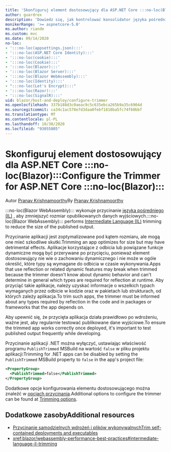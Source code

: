 ```yaml
---
title: 'Skonfiguruj element dostosowujący dla ASP.NET Core :::no-loc(Blazor):::'
author: guardrex
description: 'Dowiedz się, jak kontrolować konsolidator języka pośredniego (IL) podczas kompilowania :::no-loc(Blazor)::: aplikacji.'
monikerRange: '>= aspnetcore-5.0'
ms.author: riande
ms.custom: mvc
ms.date: 09/14/2020
no-loc:
- ':::no-loc(appsettings.json):::'
- ':::no-loc(ASP.NET Core Identity):::'
- ':::no-loc(cookie):::'
- ':::no-loc(Cookie):::'
- ':::no-loc(Blazor):::'
- ':::no-loc(Blazor Server):::'
- ':::no-loc(Blazor WebAssembly):::'
- ':::no-loc(Identity):::'
- ":::no-loc(Let's Encrypt):::"
- ':::no-loc(Razor):::'
- ':::no-loc(SignalR):::'
uid: blazor/host-and-deploy/configure-trimmer
ms.openlocfilehash: 337b188d3c0aeac9c5c635ebca265b9a35c6904d
ms.sourcegitcommit: ca34c1ac578e7d3daa0febf1810ba5fc74f60bbf
ms.translationtype: MT
ms.contentlocale: pl-PL
ms.lasthandoff: 10/30/2020
ms.locfileid: "93055805"
---
```

# <a name="configure-the-trimmer-for-aspnet-core-no-locblazor"></a><span data-ttu-id="1874e-103">Skonfiguruj element dostosowujący dla ASP.NET Core :::no-loc(Blazor):::</span><span class="sxs-lookup"><span data-stu-id="1874e-103">Configure the Trimmer for ASP.NET Core :::no-loc(Blazor):::</span></span>

<span data-ttu-id="1874e-104">Autor [Pranav Krishnamoorthy](https://github.com/pranavkm)</span><span class="sxs-lookup"><span data-stu-id="1874e-104">By [Pranav Krishnamoorthy](https://github.com/pranavkm)</span></span>

<span data-ttu-id="1874e-105">:::no-loc(Blazor WebAssembly)::: wykonuje przycinanie [języka pośredniego (IL)](/dotnet/standard/managed-code#intermediate-language--execution) , aby zmniejszyć rozmiar opublikowanych danych wyjściowych.</span><span class="sxs-lookup"><span data-stu-id="1874e-105">:::no-loc(Blazor WebAssembly)::: performs [Intermediate Language (IL)](/dotnet/standard/managed-code#intermediate-language--execution) trimming to reduce the size of the published output.</span></span>

<span data-ttu-id="1874e-106">Przycinanie aplikacji jest zoptymalizowane pod kątem rozmiaru, ale mogą one mieć szkodliwe skutki.</span><span class="sxs-lookup"><span data-stu-id="1874e-106">Trimming an app optimizes for size but may have detrimental effects.</span></span> <span data-ttu-id="1874e-107">Aplikacje korzystające z odbicia lub powiązane funkcje dynamiczne mogą być przerywane po przycięciu, ponieważ element dostosowujący nie wie o zachowaniu dynamicznego i nie może w ogóle określić, które typy są wymagane do odbicia w czasie wykonywania.</span><span class="sxs-lookup"><span data-stu-id="1874e-107">Apps that use reflection or related dynamic features may break when trimmed because the trimmer doesn't know about dynamic behavior and can't determine in general which types are required for reflection at runtime.</span></span> <span data-ttu-id="1874e-108">Aby przyciąć takie aplikacje, należy uzyskać informacje o wszelkich typach wymaganych przez odbicie w kodzie oraz w pakietach lub strukturach, od których zależy aplikacja.</span><span class="sxs-lookup"><span data-stu-id="1874e-108">To trim such apps, the trimmer must be informed about any types required by reflection in the code and in packages or frameworks that the app depends on.</span></span>

<span data-ttu-id="1874e-109">Aby upewnić się, że przycięta aplikacja działa prawidłowo po wdrożeniu, ważne jest, aby regularnie testować publikowane dane wyjściowe.</span><span class="sxs-lookup"><span data-stu-id="1874e-109">To ensure the trimmed app works correctly once deployed, it's important to test published output frequently while developing.</span></span>

<span data-ttu-id="1874e-110">Przycinanie aplikacji .NET można wyłączyć, ustawiając właściwość programu `PublishTrimmed` MSBuild na wartość `false` w pliku projektu aplikacji:</span><span class="sxs-lookup"><span data-stu-id="1874e-110">Trimming for .NET apps can be disabled by setting the `PublishTrimmed` MSBuild property to `false` in the app's project file:</span></span>

```xml
<PropertyGroup>
  <PublishTrimmed>false</PublishTrimmed>
</PropertyGroup>
```
<span data-ttu-id="1874e-111">Dodatkowe opcje konfigurowania elementu dostosowującego można znaleźć w [opcjach przycinania](/dotnet/core/deploying/trimming-options).</span><span class="sxs-lookup"><span data-stu-id="1874e-111">Additional options to configure the trimmer can be found at [Trimming options](/dotnet/core/deploying/trimming-options).</span></span>

## <a name="additional-resources"></a><span data-ttu-id="1874e-112">Dodatkowe zasoby</span><span class="sxs-lookup"><span data-stu-id="1874e-112">Additional resources</span></span>

* [<span data-ttu-id="1874e-113">Przycinanie samodzielnych wdrożeń i plików wykonywalnych</span><span class="sxs-lookup"><span data-stu-id="1874e-113">Trim self-contained deployments and executables</span></span>](/dotnet/core/deploying/trim-self-contained)
* <xref:blazor/webassembly-performance-best-practices#intermediate-language-il-trimming>
